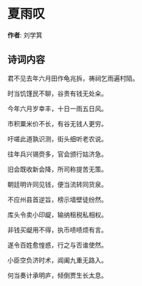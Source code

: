 # 夏雨叹

**作者**: 刘学箕

## 诗词内容

君不见去年六月田作龟兆拆，祷祠乞雨遍村陌。

时当饥馑民不聊，谷贵有钱无处籴。

今年六月岁幸丰，十日一雨五日风。

市积粟米价不长，有谷无钱人更穷。

吁嗟此道孰识测，街头细听老农说。

往年兵兴锡赍多，官会颁行姑济急。

旧会既收新会降，所司称提苦无策。

朝廷明许同见钱，便当流转同货泉。

不应州县首逆旨，榜示墙壁徒纷然。

库头令卖小印龊，输纳租税私相权。

非钱买龊用不得，执币啧啧烦有言。

遂令百姓愈惶惑，行之与否谁使然。

小臣空负济时术，阊阖九重无路入。

何当奏计承明庐，倾倒贾生长太息。

